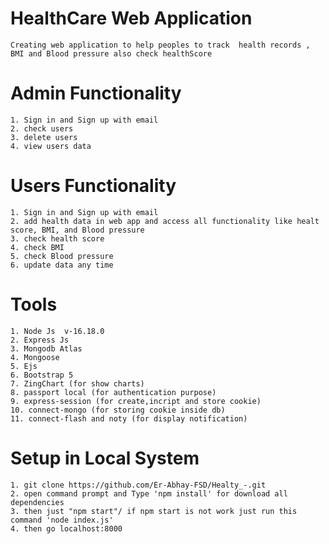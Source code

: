 # HealthCare Web Application 
    Creating web application to help peoples to track  health records , BMI and Blood pressure also check healthScore 

# Admin Functionality
    1. Sign in and Sign up with email
    2. check users
    3. delete users
    4. view users data

# Users Functionality
    1. Sign in and Sign up with email
    2. add health data in web app and access all functionality like healt score, BMI, and Blood pressure 
    3. check health score
    4. check BMI 
    5. check Blood pressure 
    6. update data any time
  
# Tools 
    1. Node Js  v-16.18.0
    2. Express Js
    3. Mongodb Atlas
    4. Mongoose
    5. Ejs 
    6. Bootstrap 5
    7. ZingChart (for show charts)
    8. passport local (for authentication purpose)
    9. express-session (for create,incript and store cookie)
    10. connect-mongo (for storing cookie inside db)
    11. connect-flash and noty (for display notification) 


# Setup in Local System

    1. git clone https://github.com/Er-Abhay-FSD/Healty_-.git
    2. open command prompt and Type 'npm install' for download all dependencies
    3. then just "npm start"/ if npm start is not work just run this command 'node index.js'
    4. then go localhost:8000


